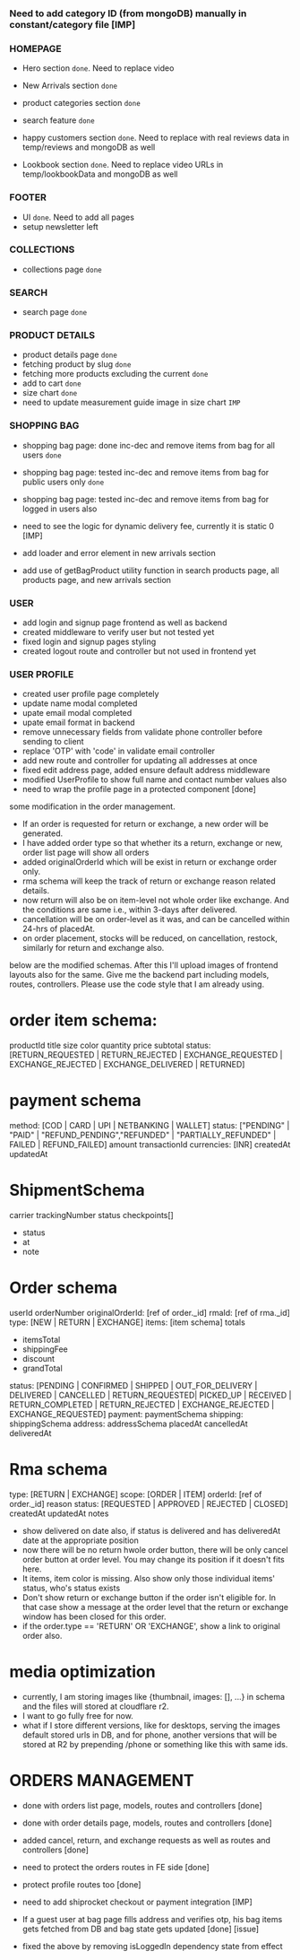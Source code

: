 ### Need to add category ID (from mongoDB) manually in constant/category file [IMP] ###

### HOMEPAGE ###
  - Hero section `done`. Need to replace video
  - New Arrivals section `done`
  - product categories section `done`
  - search feature `done`

  - happy customers section `done`. Need to replace with real reviews data in temp/reviews and mongoDB as well

  - Lookbook section `done`. Need to replace video URLs in temp/lookbookData and mongoDB as well

### FOOTER ###
  - UI `done`. Need to add all pages 
  - setup newsletter left
  
### COLLECTIONS ###
  - collections page `done`

### SEARCH ###
  - search page `done`

### PRODUCT DETAILS ###
  - product details page `done`
  - fetching product by slug `done`
  - fetching more products excluding the current `done`
  - add to cart `done`
  - size chart `done`
  - need to update measurement guide image in size chart `IMP` 

### SHOPPING BAG ###
  - shopping bag page: done inc-dec and remove items from bag for all users `done`
  - shopping bag page: tested inc-dec and remove items from bag for public users only `done`
  - shopping bag page: tested inc-dec and remove items from bag for logged in users also
  - need to see the logic for dynamic delivery fee, currently it is static 0 [IMP]


- add loader and error element in new arrivals section
- add use of getBagProduct utility function in search products page, all products page, and new arrivals section

### USER ###
- add login and signup page frontend as well as backend
- created middleware to verify user but not tested yet
- fixed login and signup pages styling
- created logout route and controller but not used in frontend yet

### USER PROFILE ###
- created user profile page completely
- update name modal completed
- upate email modal completed
- upate email format in backend
- remove unnecessary fields from validate phone controller before sending to client
- replace 'OTP' with 'code' in validate email controller
- add new route and controller for updating all addresses at once
- fixed edit address page, added ensure default address middleware
- modified UserProfile to show full name and contact number values also
- need to wrap the profile page in a protected component [done]


some modification in the order management.
- If an order is requested for return or exchange, a new order will be generated.
- I have added order type so that whether its a return, exchange or new, order list page will show all orders
- added originalOrderId which will be exist in return or exchange order only.
- rma schema will keep the track of return or exchange reason related details.
- now return will also be on item-level not whole order like exchange. And the conditions are same i.e., within 3-days after delivered.
- cancellation will be on order-level as it was, and can be cancelled within 24-hrs of placedAt.
- on order placement, stocks will be reduced, on cancellation, restock, similarly for return and exchange also.

below are the modified schemas. After this I'll upload images of frontend layouts also for the same.
Give me the backend part including models, routes, controllers. Please use the code style that I am already using.


# order item schema:
productId
title
size
color
quantity
price
subtotal
status: [RETURN_REQUESTED | RETURN_REJECTED | EXCHANGE_REQUESTED | EXCHANGE_REJECTED | EXCHANGE_DELIVERED | RETURNED]

# payment schema
method: [COD | CARD | UPI | NETBANKING | WALLET]
status: ["PENDING" | "PAID" | "REFUND_PENDING","REFUNDED" | "PARTIALLY_REFUNDED" | FAILED | REFUND_FAILED]
amount
transactionId
currencies: [INR]
createdAt
updatedAt

# ShipmentSchema
carrier
trackingNumber
status
checkpoints[]
 - status
 - at
 - note

# Order schema
userId
orderNumber
originalOrderId: [ref of order._id]
rmaId: [ref of rma._id]
type: [NEW | RETURN | EXCHANGE]
items: [item schema]
totals
 - itemsTotal
 - shippingFee
 - discount
 - grandTotal

status: [PENDING | CONFIRMED | SHIPPED | OUT_FOR_DELIVERY | DELIVERED | CANCELLED | RETURN_REQUESTED| PICKED_UP | RECEIVED | RETURN_COMPLETED | RETURN_REJECTED | EXCHANGE_REJECTED | EXCHANGE_REQUESTED]
payment: paymentSchema
shipping: shippingSchema
address: addressSchema
placedAt
cancelledAt
deliveredAt


# Rma schema
type: [RETURN | EXCHANGE]
scope: [ORDER | ITEM]
orderId: [ref of order._id]
reason
status: [REQUESTED | APPROVED | REJECTED | CLOSED]
createdAt
updatedAt
notes


- show delivered on date also, if status is delivered and has deliveredAt date at the appropriate position
- now there will be no return hwole order button, there will be only cancel order button at order level. You may change its position if it doesn't fits here.
- It items, item color is missing. Also show only those individual items' status, who's status exists
- Don't show return or exchange button if the order isn't eligible for. In that case show a message at the order level that the return or exchange window has been closed for this order.
- if the order.type == 'RETURN' OR 'EXCHANGE', show a link to original order also.


# media optimization
- currently, I am storing images like {thumbnail, images: [], ...} in schema and the files will stored at cloudflare r2.
- I want to go fully free for now.
- what if I store different versions, like for desktops, serving the images default stored urls in DB, and for phone, another versions that will be stored at R2 by prepending /phone or something like this with same ids.


# ORDERS MANAGEMENT
- done with orders list page, models, routes and controllers [done]
- done with order details page, models, routes and controllers [done]
- added cancel, return, and exchange requests as well as routes and controllers [done]
- need to protect the orders routes in FE side [done]
- protect profile routes too [done]

- need to add shiprocket checkout or payment integration [IMP]

- If a guest user at bag page fills address and verifies otp, his bag items gets fetched from DB and bag state gets updated [done] [issue]
- fixed the above by removing isLoggedIn dependency state from effect